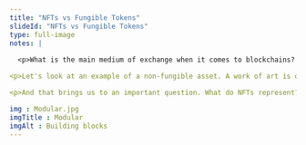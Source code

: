 ```yaml
--- 
title: "NFTs vs Fungible Tokens"
slideId: "NFTs vs Fungible Tokens"
type: full-image
notes: |
 
  <p>What is the main medium of exchange when it comes to blockchains? Cryptocurrency! Cryptocurrency was designed to be fungible, as Bitcoin can be divided up to 18 decimal places. Each bitcoin acts identically to the others; no bitcoin is inherently more valuable than another, allowing for easy exchange or transfer. The divisibility of bitcoin and other cryptos allow users to purchase part of a coin instead of having to buy an entire one for near $60k.</p>

<p>Let's look at an example of a non-fungible asset. A work of art is one of the first that comes to mind. It is an asset, it has value, and it cannot be divided without affecting the value. Cutting a $2 million dollar work of art into two equal pieces does not result in you having two $1 million pieces. How could this be represented on a blockchain if all cryptos are fungible? Well, the answer is that you can't represent collectibles and real-world assets with fungible crypto.</p> 

<p>And that brings us to an important question. What do NFTs represent?</p>

img : Modular.jpg
imgTitle : Modular
imgAlt : Building blocks
---
```

